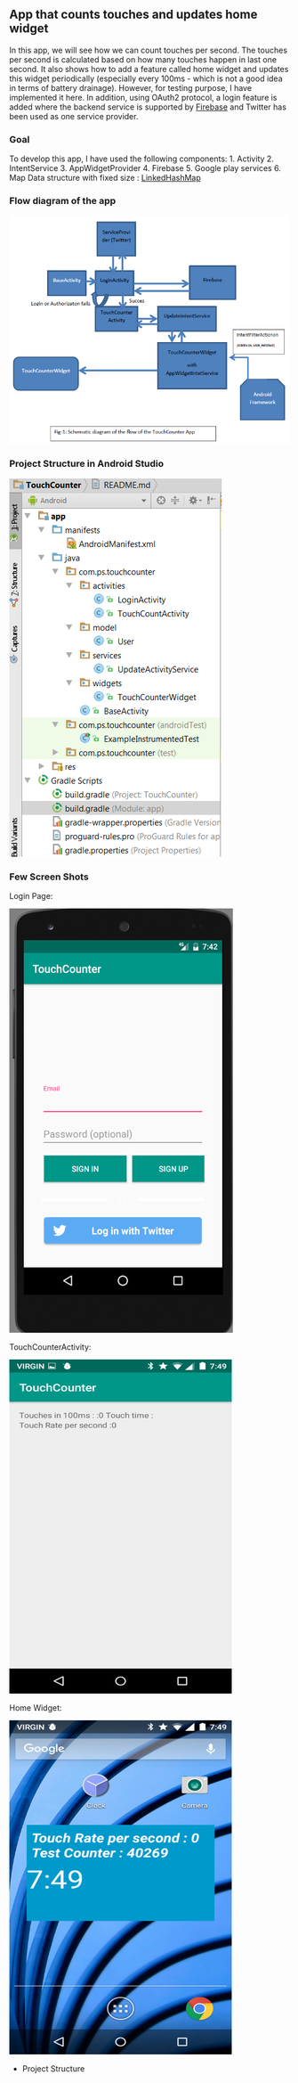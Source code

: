 ## App that counts touches and updates home widget

In this app, we will see how we can count touches per second. The touches per second is calculated based on how many
touches happen in last one second. It also shows how to add a feature called home widget and updates this widget
periodically (especially every 100ms - which is not a good idea in terms of battery drainage). However, for testing
purpose, I have implemented it here. In addition, using OAuth2 protocol, a login feature is added where the backend service is supported by
[Firebase](https://www.firebase.com/) and Twitter has been used as one service provider.



### Goal
To develop this app, I have used the following components:
    1. Activity
    2. IntentService
    3. AppWidgetProvider
    4. Firebase
    5. Google play services
    6. Map Data structure with fixed size : [LinkedHashMap](https://docs.oracle.com/javase/7/docs/api/java/util/LinkedHashMap.html)


### Flow diagram of the app

<img src="https://github.com/azizurice/TouchCounter/blob/master/docs/SchematicDiagram.png" />

### Project Structure in Android Studio

<img src="https://github.com/azizurice/TouchCounter/blob/master/docs/ProjectStructure.png" />


### Few Screen Shots
Login Page:


<img src="https://github.com/azizurice/TouchCounter/blob/master/docs/LoginPage.png" />

TouchCounterActivity:


<img src="https://github.com/azizurice/TouchCounter/blob/master/docs/MainActivity.png" width="400px" height="600px" />

Home Widget:


<img src="https://github.com/azizurice/TouchCounter/blob/master/docs/HomeWidget.png" width="400px" height="600px" />




- Project Structure
